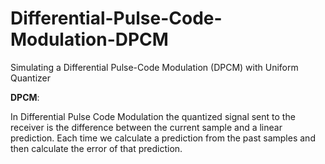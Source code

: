 # Differential-Pulse-Code-Modulation-DPCM
Simulating a Differential Pulse-Code Modulation (DPCM) with Uniform Quantizer

**DPCM**: 

In Differential Pulse Code Modulation the quantized signal sent to the receiver is the difference between the current sample and a linear prediction. Each time we calculate a prediction from the past samples and then calculate the error of that prediction.

